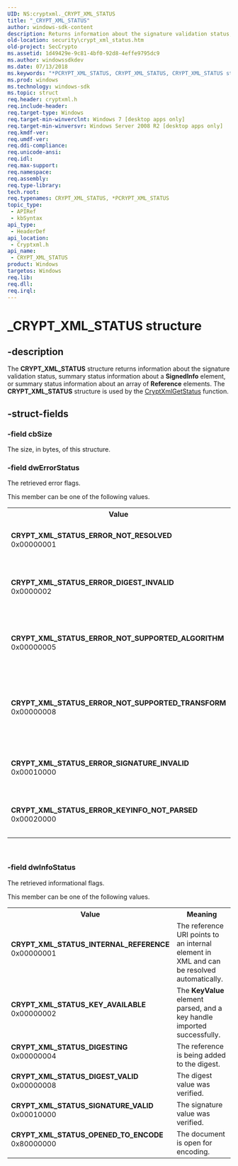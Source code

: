 ```yaml
---
UID: NS:cryptxml._CRYPT_XML_STATUS
title: "_CRYPT_XML_STATUS"
author: windows-sdk-content
description: Returns information about the signature validation status, summary status information about a SignedInfo element, or summary status information about an array of Reference elements.
old-location: security\crypt_xml_status.htm
old-project: SecCrypto
ms.assetid: 1d49429e-9c81-4bf0-92d8-4effe9795dc9
ms.author: windowssdkdev
ms.date: 07/13/2018
ms.keywords: "*PCRYPT_XML_STATUS, CRYPT_XML_STATUS, CRYPT_XML_STATUS structure [Security], CRYPT_XML_STATUS_DIGESTING, CRYPT_XML_STATUS_DIGEST_VALID, CRYPT_XML_STATUS_ERROR_DIGEST_INVALID, CRYPT_XML_STATUS_ERROR_KEYINFO_NOT_PARSED, CRYPT_XML_STATUS_ERROR_NOT_RESOLVED, CRYPT_XML_STATUS_ERROR_NOT_SUPPORTED_ALGORITHM, CRYPT_XML_STATUS_ERROR_NOT_SUPPORTED_TRANSFORM, CRYPT_XML_STATUS_ERROR_SIGNATURE_INVALID, CRYPT_XML_STATUS_INTERNAL_REFERENCE, CRYPT_XML_STATUS_KEY_AVAILABLE, CRYPT_XML_STATUS_OPENED_TO_ENCODE, CRYPT_XML_STATUS_SIGNATURE_VALID, PCRYPT_XML_STATUS, PCRYPT_XML_STATUS structure pointer [Security], _CRYPT_XML_STATUS, cryptxml/CRYPT_XML_STATUS, cryptxml/PCRYPT_XML_STATUS, security.crypt_xml_status"
ms.prod: windows
ms.technology: windows-sdk
ms.topic: struct
req.header: cryptxml.h
req.include-header: 
req.target-type: Windows
req.target-min-winverclnt: Windows 7 [desktop apps only]
req.target-min-winversvr: Windows Server 2008 R2 [desktop apps only]
req.kmdf-ver: 
req.umdf-ver: 
req.ddi-compliance: 
req.unicode-ansi: 
req.idl: 
req.max-support: 
req.namespace: 
req.assembly: 
req.type-library: 
tech.root: 
req.typenames: CRYPT_XML_STATUS, *PCRYPT_XML_STATUS
topic_type:
 - APIRef
 - kbSyntax
api_type:
 - HeaderDef
api_location:
 - Cryptxml.h
api_name:
 - CRYPT_XML_STATUS
product: Windows
targetos: Windows
req.lib: 
req.dll: 
req.irql: 
---
```


# _CRYPT_XML_STATUS structure


## -description


The <b>CRYPT_XML_STATUS</b> structure returns information about the signature validation status, 
  summary status information about a <b>SignedInfo</b> element, or summary status information 
  about an array of <b>Reference</b> elements. The <b>CRYPT_XML_STATUS</b> structure is used by the <a href="https://msdn.microsoft.com/685a87dc-36e9-464a-988e-de907d2dae41">CryptXmlGetStatus</a> function.


## -struct-fields




### -field cbSize

The size, in bytes, of this structure.


### -field dwErrorStatus

The retrieved error flags.


This member can be one of the following values.



<table>
<tr>
<th>Value</th>
<th>Meaning</th>
</tr>
<tr>
<td width="40%"><a id="CRYPT_XML_STATUS_ERROR_NOT_RESOLVED"></a><a id="crypt_xml_status_error_not_resolved"></a><dl>
<dt><b>CRYPT_XML_STATUS_ERROR_NOT_RESOLVED</b></dt>
<dt>0x00000001</dt>
</dl>
</td>
<td width="60%">
One of the references could not be resolved.

</td>
</tr>
<tr>
<td width="40%"><a id="CRYPT_XML_STATUS_ERROR_DIGEST_INVALID"></a><a id="crypt_xml_status_error_digest_invalid"></a><dl>
<dt><b>CRYPT_XML_STATUS_ERROR_DIGEST_INVALID</b></dt>
<dt>0x0000002</dt>
</dl>
</td>
<td width="60%">
The digest value could not be verified.

</td>
</tr>
<tr>
<td width="40%"><a id="CRYPT_XML_STATUS_ERROR_NOT_SUPPORTED_ALGORITHM"></a><a id="crypt_xml_status_error_not_supported_algorithm"></a><dl>
<dt><b>CRYPT_XML_STATUS_ERROR_NOT_SUPPORTED_ALGORITHM</b></dt>
<dt>0x00000005</dt>
</dl>
</td>
<td width="60%">
One of the algorithm URIs specified in XML is not supported.

</td>
</tr>
<tr>
<td width="40%"><a id="CRYPT_XML_STATUS_ERROR_NOT_SUPPORTED_TRANSFORM"></a><a id="crypt_xml_status_error_not_supported_transform"></a><dl>
<dt><b>CRYPT_XML_STATUS_ERROR_NOT_SUPPORTED_TRANSFORM</b></dt>
<dt>0x00000008</dt>
</dl>
</td>
<td width="60%">
One of the transform URIs specified in XML is not supported.

</td>
</tr>
<tr>
<td width="40%"><a id="CRYPT_XML_STATUS_ERROR_SIGNATURE_INVALID"></a><a id="crypt_xml_status_error_signature_invalid"></a><dl>
<dt><b>CRYPT_XML_STATUS_ERROR_SIGNATURE_INVALID</b></dt>
<dt>0x00010000</dt>
</dl>
</td>
<td width="60%">
The signature value could not be verified.

</td>
</tr>
<tr>
<td width="40%"><a id="CRYPT_XML_STATUS_ERROR_KEYINFO_NOT_PARSED"></a><a id="crypt_xml_status_error_keyinfo_not_parsed"></a><dl>
<dt><b>CRYPT_XML_STATUS_ERROR_KEYINFO_NOT_PARSED</b></dt>
<dt>0x00020000</dt>
</dl>
</td>
<td width="60%">
Unable to parse the <b>KeyInfo</b> element.

</td>
</tr>
</table>
 


### -field dwInfoStatus

The retrieved informational flags.


This member can be one of the following values.



<table>
<tr>
<th>Value</th>
<th>Meaning</th>
</tr>
<tr>
<td width="40%"><a id="CRYPT_XML_STATUS_INTERNAL_REFERENCE"></a><a id="crypt_xml_status_internal_reference"></a><dl>
<dt><b>CRYPT_XML_STATUS_INTERNAL_REFERENCE</b></dt>
<dt>0x00000001</dt>
</dl>
</td>
<td width="60%">
The reference URI points to an internal element in XML 
and can be resolved automatically.

</td>
</tr>
<tr>
<td width="40%"><a id="CRYPT_XML_STATUS_KEY_AVAILABLE"></a><a id="crypt_xml_status_key_available"></a><dl>
<dt><b>CRYPT_XML_STATUS_KEY_AVAILABLE</b></dt>
<dt>0x00000002</dt>
</dl>
</td>
<td width="60%">
The <b>KeyValue</b> element parsed, and a key handle imported successfully.

</td>
</tr>
<tr>
<td width="40%"><a id="CRYPT_XML_STATUS_DIGESTING"></a><a id="crypt_xml_status_digesting"></a><dl>
<dt><b>CRYPT_XML_STATUS_DIGESTING</b></dt>
<dt>0x00000004</dt>
</dl>
</td>
<td width="60%">
The reference is being added to the digest.

</td>
</tr>
<tr>
<td width="40%"><a id="CRYPT_XML_STATUS_DIGEST_VALID"></a><a id="crypt_xml_status_digest_valid"></a><dl>
<dt><b>CRYPT_XML_STATUS_DIGEST_VALID</b></dt>
<dt>0x00000008</dt>
</dl>
</td>
<td width="60%">
The digest value was verified.

</td>
</tr>
<tr>
<td width="40%"><a id="CRYPT_XML_STATUS_SIGNATURE_VALID"></a><a id="crypt_xml_status_signature_valid"></a><dl>
<dt><b>CRYPT_XML_STATUS_SIGNATURE_VALID</b></dt>
<dt>0x00010000</dt>
</dl>
</td>
<td width="60%">
The signature value was verified.

</td>
</tr>
<tr>
<td width="40%"><a id="CRYPT_XML_STATUS_OPENED_TO_ENCODE"></a><a id="crypt_xml_status_opened_to_encode"></a><dl>
<dt><b>CRYPT_XML_STATUS_OPENED_TO_ENCODE</b></dt>
<dt>0x80000000</dt>
</dl>
</td>
<td width="60%">
The document is open for encoding.

</td>
</tr>
</table>
 

